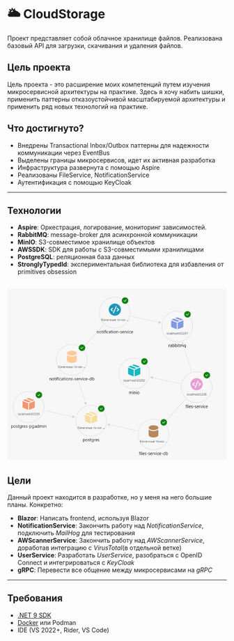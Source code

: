# 🌥️ CloudStorage
Проект представляет собой облачное хранилище файлов.
Реализована базовый API для загрузки, скачивания и удаления файлов.

## Цель проекта
Цель проекта - это расширение моих компетенций путем изучения микросервисной архитектуры на практике.
Здесь я хочу набить шишки, применить паттерны отказоустойчивой масштабируемой архитектуры и применить ряд новых технологий
на практике.

## Что достигнуто?
- Внедрены Transactional Inbox/Outbox паттерны для надежности коммуникации через EventBus
- Выделены границы микросервисов, идет их активная разработка
- Инфраструктура развернута с помощью Aspire
- Реализованы FileService, NotificationService
- Аутентификация с помощью KeyCloak
---

## Технологии
- **Aspire**: Оркестрация, логирование, мониторинг зависимостей.
- **RabbitMQ**: message-broker для асинхронной коммуникации
- **MinIO**: S3-совместимое хранилище объектов
- **AWSSDK**: SDK для работы с S3-совместимыми хранилищами
- **PostgreSQL**: реляционная база данных
- **StronglyTypedId**: экспериментальная библиотека для избавления от primitives obsession

![Dependencies Graph from Aspire](images/AspireServices.png)
---

## Цели
Данный проект находится в разработке, но у меня на него большие планы. Конкретно:
- **Blazor**: Написать frontend, используя Blazor
- **NotificationService**: Закончить работу над *NotificationService*, подключить *MailHog* для тестирования
- **AWScannerService**: Закончить работу над *AWScannerService*, доработав интеграцию с *VirusTotal*(в отдельной ветке)
- **UserService**: Разработать *UserService*, разобраться с OpenID Connect и интегрироваться с *KeyCloak*
- **gRPC**: Перевести все общение между микросервисами на *gRPC*

---

## Требования
- [.NET 9 SDK](https://dotnet.microsoft.com/download/dotnet/9.0)
- [Docker](https://www.docker.com) или Podman
- IDE (VS 2022+, Rider, VS Code)
